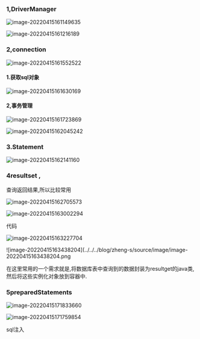 ### 1,DriverManager

![image-20220415161149635](../../../blog/zheng-s/source/image/image-20220415161149635.png)





![image-20220415161216189](../../../blog/zheng-s/source/image/image-20220415161216189.png)

### 2,connection

![image-20220415161552522](../../../blog/zheng-s/source/image/image-20220415161552522.png)

####           1.获取sql对象

![image-20220415161630169](../../../blog/zheng-s/source/image/image-20220415161630169.png)

####             2,事务管理

![image-20220415161723869](../../../blog/zheng-s/source/image/image-20220415161723869.png)

  ![image-20220415162045242](../../../blog/zheng-s/source/image/image-20220415162045242.png)

### 3.Statement

![image-20220415162141160](../../../blog/zheng-s/source/image/image-20220415162141160.png)

### 4resultset  ,

查询返回结果,所以比较常用

![image-20220415162705573](../../../blog/zheng-s/source/image/image-20220415162705573.png)







![image-20220415163002294](../../../blog/zheng-s/source/image/image-20220415163002294.png)



代码

![image-20220415163227704](../../../blog/zheng-s/source/image/image-20220415163227704.png)





![image-20220415163438204](../../../blog/zheng-s/source/image/image-20220415163438204.png

在这里常用的一个需求就是,将数据库表中查询到的数据封装为resultget的java类,然后将这些实例化对象放到容器中.





### 5preparedStatements



![image-20220415171833660](../../../blog/zheng-s/source/image/image-20220415171833660.png)

![image-20220415171759854](../../../blog/zheng-s/source/image/image-20220415171759854.png)

sql注入